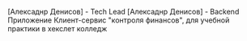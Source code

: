 [Алексаднр Денисов] - Tech Lead [Алексаднр Денисов] - Backend
Приложение Клиент-сервис "контроля финансов", для учебной практики в хекслет колледж
